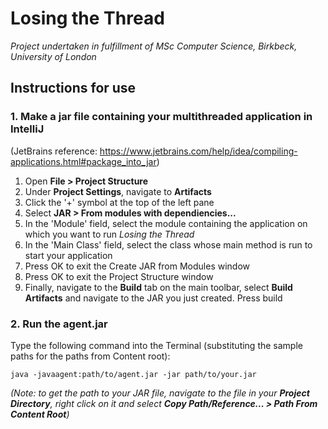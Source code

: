 # Losing the Thread #

*Project undertaken in fulfillment of MSc Computer Science, 
Birkbeck, University of London*

## Instructions for use ##

### 1. Make a jar file containing your multithreaded application in IntelliJ ###

(JetBrains reference: https://www.jetbrains.com/help/idea/compiling-applications.html#package_into_jar)

1. Open **File > Project Structure**
2. Under **Project Settings**, navigate to **Artifacts**
3. Click the '+' symbol at the top of the left pane
4. Select **JAR > From modules with dependiencies...**
5. In the 'Module' field, select the module containing the application on which you want to run _Losing the Thread_
6. In the 'Main Class' field, select the class whose main method is run to start your application
7. Press OK to exit the Create JAR from Modules window
8. Press OK to exit the Project Structure window
9. Finally, navigate to the **Build** tab on the main toolbar, select **Build Artifacts** and navigate to the JAR you just created. Press build



### 2. Run the agent.jar

Type the following command into the Terminal (substituting the sample paths for the paths from Content root):

`java -javaagent:path/to/agent.jar -jar path/to/your.jar`

_(Note: to get the path to your JAR file, navigate to the file in your **Project Directory**, right click on it and select **Copy Path/Reference... > Path From Content Root**)_